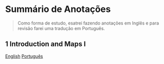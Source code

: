 # Summário de Anotações
> Como forma de estudo, esatrei fazendo anotações em Inglês e para revisão farei uma tradução em Português.

## 1 Introduction and Maps I
[English](en_1_Introduction_and_Maps_I.md) [Português](pt_1_Introduction_and_Maps_I.md)
